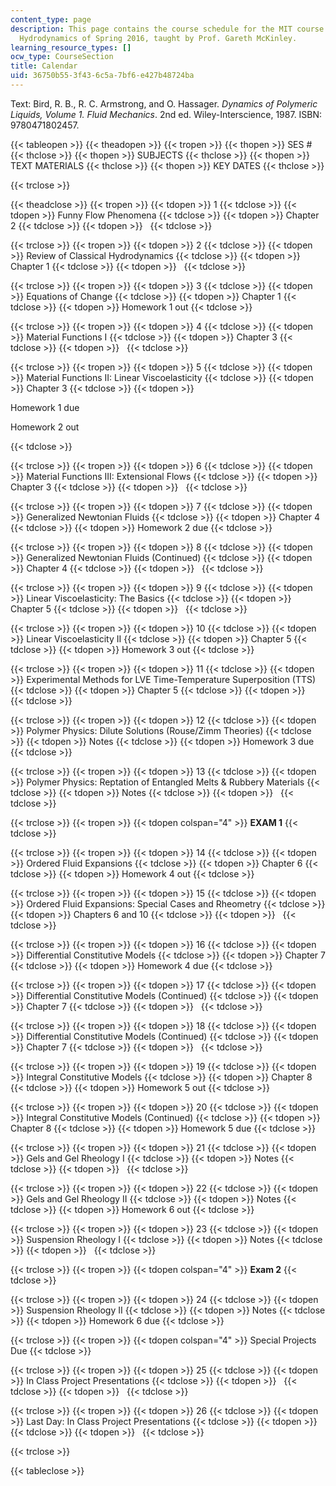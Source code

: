 ```yaml
---
content_type: page
description: This page contains the course schedule for the MIT course 2.341 Macromolecular
  Hydrodynamics of Spring 2016, taught by Prof. Gareth McKinley.
learning_resource_types: []
ocw_type: CourseSection
title: Calendar
uid: 36750b55-3f43-6c5a-7bf6-e427b48724ba
---
```


Text: Bird, R. B., R. C. Armstrong, and O. Hassager. _Dynamics of Polymeric Liquids, Volume 1. Fluid Mechanics_. 2nd ed. Wiley-Interscience, 1987. ISBN: 9780471802457.

{{< tableopen >}}
{{< theadopen >}}
{{< tropen >}}
{{< thopen >}}
SES #
{{< thclose >}}
{{< thopen >}}
SUBJECTS
{{< thclose >}}
{{< thopen >}}
TEXT MATERIALS
{{< thclose >}}
{{< thopen >}}
KEY DATES
{{< thclose >}}

{{< trclose >}}

{{< theadclose >}}
{{< tropen >}}
{{< tdopen >}}
1
{{< tdclose >}}
{{< tdopen >}}
Funny Flow Phenomena
{{< tdclose >}}
{{< tdopen >}}
Chapter 2
{{< tdclose >}}
{{< tdopen >}}
 
{{< tdclose >}}

{{< trclose >}}
{{< tropen >}}
{{< tdopen >}}
2
{{< tdclose >}}
{{< tdopen >}}
Review of Classical Hydrodynamics
{{< tdclose >}}
{{< tdopen >}}
Chapter 1
{{< tdclose >}}
{{< tdopen >}}
 
{{< tdclose >}}

{{< trclose >}}
{{< tropen >}}
{{< tdopen >}}
3
{{< tdclose >}}
{{< tdopen >}}
Equations of Change
{{< tdclose >}}
{{< tdopen >}}
Chapter 1
{{< tdclose >}}
{{< tdopen >}}
Homework 1 out
{{< tdclose >}}

{{< trclose >}}
{{< tropen >}}
{{< tdopen >}}
4
{{< tdclose >}}
{{< tdopen >}}
Material Functions I
{{< tdclose >}}
{{< tdopen >}}
Chapter 3
{{< tdclose >}}
{{< tdopen >}}
 
{{< tdclose >}}

{{< trclose >}}
{{< tropen >}}
{{< tdopen >}}
5
{{< tdclose >}}
{{< tdopen >}}
Material Functions II: Linear Viscoelasticity
{{< tdclose >}}
{{< tdopen >}}
Chapter 3
{{< tdclose >}}
{{< tdopen >}}


Homework 1 due

Homework 2 out


{{< tdclose >}}

{{< trclose >}}
{{< tropen >}}
{{< tdopen >}}
6
{{< tdclose >}}
{{< tdopen >}}
Material Functions III: Extensional Flows
{{< tdclose >}}
{{< tdopen >}}
Chapter 3
{{< tdclose >}}
{{< tdopen >}}
 
{{< tdclose >}}

{{< trclose >}}
{{< tropen >}}
{{< tdopen >}}
7
{{< tdclose >}}
{{< tdopen >}}
Generalized Newtonian Fluids
{{< tdclose >}}
{{< tdopen >}}
Chapter 4
{{< tdclose >}}
{{< tdopen >}}
Homework 2 due
{{< tdclose >}}

{{< trclose >}}
{{< tropen >}}
{{< tdopen >}}
8
{{< tdclose >}}
{{< tdopen >}}
Generalized Newtonian Fluids (Continued)
{{< tdclose >}}
{{< tdopen >}}
Chapter 4
{{< tdclose >}}
{{< tdopen >}}
 
{{< tdclose >}}

{{< trclose >}}
{{< tropen >}}
{{< tdopen >}}
9
{{< tdclose >}}
{{< tdopen >}}
Linear Viscoelasticity: The Basics
{{< tdclose >}}
{{< tdopen >}}
Chapter 5
{{< tdclose >}}
{{< tdopen >}}
 
{{< tdclose >}}

{{< trclose >}}
{{< tropen >}}
{{< tdopen >}}
10
{{< tdclose >}}
{{< tdopen >}}
Linear Viscoelasticity II
{{< tdclose >}}
{{< tdopen >}}
Chapter 5
{{< tdclose >}}
{{< tdopen >}}
Homework 3 out
{{< tdclose >}}

{{< trclose >}}
{{< tropen >}}
{{< tdopen >}}
11
{{< tdclose >}}
{{< tdopen >}}
Experimental Methods for LVE Time-Temperature Superposition (TTS)
{{< tdclose >}}
{{< tdopen >}}
Chapter 5
{{< tdclose >}}
{{< tdopen >}}
 
{{< tdclose >}}

{{< trclose >}}
{{< tropen >}}
{{< tdopen >}}
12
{{< tdclose >}}
{{< tdopen >}}
Polymer Physics: Dilute Solutions (Rouse/Zimm Theories)
{{< tdclose >}}
{{< tdopen >}}
Notes
{{< tdclose >}}
{{< tdopen >}}
Homework 3 due
{{< tdclose >}}

{{< trclose >}}
{{< tropen >}}
{{< tdopen >}}
13
{{< tdclose >}}
{{< tdopen >}}
Polymer Physics: Reptation of Entangled Melts & Rubbery Materials
{{< tdclose >}}
{{< tdopen >}}
Notes
{{< tdclose >}}
{{< tdopen >}}
 
{{< tdclose >}}

{{< trclose >}}
{{< tropen >}}
{{< tdopen colspan="4" >}}
**EXAM 1**
{{< tdclose >}}

{{< trclose >}}
{{< tropen >}}
{{< tdopen >}}
14
{{< tdclose >}}
{{< tdopen >}}
Ordered Fluid Expansions
{{< tdclose >}}
{{< tdopen >}}
Chapter 6
{{< tdclose >}}
{{< tdopen >}}
Homework 4 out
{{< tdclose >}}

{{< trclose >}}
{{< tropen >}}
{{< tdopen >}}
15
{{< tdclose >}}
{{< tdopen >}}
Ordered Fluid Expansions: Special Cases and Rheometry
{{< tdclose >}}
{{< tdopen >}}
Chapters 6 and 10
{{< tdclose >}}
{{< tdopen >}}
 
{{< tdclose >}}

{{< trclose >}}
{{< tropen >}}
{{< tdopen >}}
16
{{< tdclose >}}
{{< tdopen >}}
Differential Constitutive Models
{{< tdclose >}}
{{< tdopen >}}
Chapter 7
{{< tdclose >}}
{{< tdopen >}}
Homework 4 due
{{< tdclose >}}

{{< trclose >}}
{{< tropen >}}
{{< tdopen >}}
17
{{< tdclose >}}
{{< tdopen >}}
Differential Constitutive Models (Continued)
{{< tdclose >}}
{{< tdopen >}}
Chapter 7
{{< tdclose >}}
{{< tdopen >}}
 
{{< tdclose >}}

{{< trclose >}}
{{< tropen >}}
{{< tdopen >}}
18
{{< tdclose >}}
{{< tdopen >}}
Differential Constitutive Models (Continued)
{{< tdclose >}}
{{< tdopen >}}
Chapter 7
{{< tdclose >}}
{{< tdopen >}}
 
{{< tdclose >}}

{{< trclose >}}
{{< tropen >}}
{{< tdopen >}}
19
{{< tdclose >}}
{{< tdopen >}}
Integral Constitutive Models
{{< tdclose >}}
{{< tdopen >}}
Chapter 8
{{< tdclose >}}
{{< tdopen >}}
Homework 5 out
{{< tdclose >}}

{{< trclose >}}
{{< tropen >}}
{{< tdopen >}}
20
{{< tdclose >}}
{{< tdopen >}}
Integral Constitutive Models (Continued)
{{< tdclose >}}
{{< tdopen >}}
Chapter 8
{{< tdclose >}}
{{< tdopen >}}
Homework 5 due
{{< tdclose >}}

{{< trclose >}}
{{< tropen >}}
{{< tdopen >}}
21
{{< tdclose >}}
{{< tdopen >}}
Gels and Gel Rheology I
{{< tdclose >}}
{{< tdopen >}}
Notes
{{< tdclose >}}
{{< tdopen >}}
 
{{< tdclose >}}

{{< trclose >}}
{{< tropen >}}
{{< tdopen >}}
22
{{< tdclose >}}
{{< tdopen >}}
Gels and Gel Rheology II
{{< tdclose >}}
{{< tdopen >}}
Notes
{{< tdclose >}}
{{< tdopen >}}
Homework 6 out
{{< tdclose >}}

{{< trclose >}}
{{< tropen >}}
{{< tdopen >}}
23
{{< tdclose >}}
{{< tdopen >}}
Suspension Rheology I
{{< tdclose >}}
{{< tdopen >}}
Notes
{{< tdclose >}}
{{< tdopen >}}
 
{{< tdclose >}}

{{< trclose >}}
{{< tropen >}}
{{< tdopen colspan="4" >}}
**Exam 2**
{{< tdclose >}}

{{< trclose >}}
{{< tropen >}}
{{< tdopen >}}
24
{{< tdclose >}}
{{< tdopen >}}
Suspension Rheology II
{{< tdclose >}}
{{< tdopen >}}
Notes
{{< tdclose >}}
{{< tdopen >}}
Homework 6 due
{{< tdclose >}}

{{< trclose >}}
{{< tropen >}}
{{< tdopen colspan="4" >}}
Special Projects Due
{{< tdclose >}}

{{< trclose >}}
{{< tropen >}}
{{< tdopen >}}
25
{{< tdclose >}}
{{< tdopen >}}
In Class Project Presentations
{{< tdclose >}}
{{< tdopen >}}
 
{{< tdclose >}}
{{< tdopen >}}
 
{{< tdclose >}}

{{< trclose >}}
{{< tropen >}}
{{< tdopen >}}
26
{{< tdclose >}}
{{< tdopen >}}
Last Day: In Class Project Presentations
{{< tdclose >}}
{{< tdopen >}}
 
{{< tdclose >}}
{{< tdopen >}}
 
{{< tdclose >}}

{{< trclose >}}

{{< tableclose >}}
